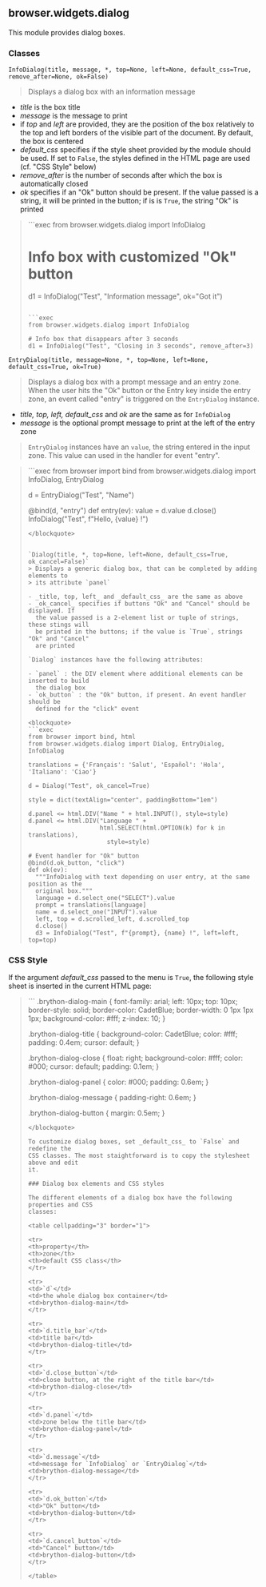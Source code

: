 browser.widgets.dialog
----------------------

This module provides dialog boxes.

### Classes

`InfoDialog(title, message, *, top=None, left=None, default_css=True, remove_after=None, ok=False)`
> Displays a dialog box with an information message

- _title_ is the box title
- _message_ is the message to print
- if _top_ and _left_ are provided, they are the position of the box
  relatively to the top and left borders of the visible part of the
  document. By default, the box is centered
- _default_css_ specifies if the style sheet provided by the module should be
  used. If set to `False`, the styles defined in the HTML page are used (cf.
  "CSS Style" below)
- _remove_after_ is the number of seconds after which the box is
  automatically closed
- _ok_ specifies if an "Ok" button should be present. If the value passed is
  a string, it will be printed in the button; if is is `True`, the string "Ok"
  is printed

<blockquote>
```exec
from browser.widgets.dialog import InfoDialog

# Info box with customized "Ok" button
d1 = InfoDialog("Test", "Information message", ok="Got it")
```

```exec
from browser.widgets.dialog import InfoDialog

# Info box that disappears after 3 seconds
d1 = InfoDialog("Test", "Closing in 3 seconds", remove_after=3)
```
</blockquote>


`EntryDialog(title, message=None, *, top=None, left=None, default_css=True, ok=True)`
> Displays a dialog box with a prompt message and an entry zone.
> When the user hits the "Ok" button or the Entry key inside the entry zone,
> an event called "entry" is triggered on the `EntryDialog` instance.

- _title, top, left, default_css_ and _ok_ are the same as for `InfoDialog`
- _message_ is the optional prompt message to print at the left of the entry
  zone

> `EntryDialog` instances have an `value`, the string entered in the input
> zone. This value can used in the handler for event "entry".

<blockquote>
```exec
from browser import bind
from browser.widgets.dialog import InfoDialog, EntryDialog

d = EntryDialog("Test", "Name")

@bind(d, "entry")
def entry(ev):
  value = d.value
  d.close()
  InfoDialog("Test", f"Hello, {value} !")
```
</blockquote>


`Dialog(title, *, top=None, left=None, default_css=True, ok_cancel=False)`
> Displays a generic dialog box, that can be completed by adding elements to
> its attribute `panel`

- _title, top, left_ and _default_css_ are the same as above
- _ok_cancel_ specifies if buttons "Ok" and "Cancel" should be displayed. If
  the value passed is a 2-element list or tuple of strings, these stings will
  be printed in the buttons; if the value is `True`, strings "Ok" and "Cancel"
  are printed

`Dialog` instances have the following attributes:

- `panel` : the DIV element where additional elements can be inserted to build
  the dialog box
- `ok_button` : the "Ok" button, if present. An event handler should be
  defined for the "click" event

<blockquote>
```exec
from browser import bind, html
from browser.widgets.dialog import Dialog, EntryDialog, InfoDialog

translations = {'Français': 'Salut', 'Español': 'Hola', 'Italiano': 'Ciao'}

d = Dialog("Test", ok_cancel=True)

style = dict(textAlign="center", paddingBottom="1em")

d.panel <= html.DIV("Name " + html.INPUT(), style=style)
d.panel <= html.DIV("Language " +
                    html.SELECT(html.OPTION(k) for k in translations),
                      style=style)

# Event handler for "Ok" button
@bind(d.ok_button, "click")
def ok(ev):
  """InfoDialog with text depending on user entry, at the same position as the
  original box."""
  language = d.select_one("SELECT").value
  prompt = translations[language]
  name = d.select_one("INPUT").value
  left, top = d.scrolled_left, d.scrolled_top
  d.close()
  d3 = InfoDialog("Test", f"{prompt}, {name} !", left=left, top=top)
```
</blockquote>

### CSS Style

If the argument _default_css_ passed to the menu is `True`, the following
style sheet is inserted in the current HTML page:

<blockquote>
```
.brython-dialog-main {
    font-family: arial;
    left: 10px;
    top: 10px;
    border-style: solid;
    border-color: CadetBlue;
    border-width: 0 1px 1px 1px;
    background-color: #fff;
    z-index: 10;
}

.brython-dialog-title {
    background-color: CadetBlue;
    color: #fff;
    padding: 0.4em;
    cursor: default;
}

.brython-dialog-close {
    float: right;
    background-color: #fff;
    color: #000;
    cursor: default;
    padding: 0.1em;
}

.brython-dialog-panel {
    color: #000;
    padding: 0.6em;
}

.brython-dialog-message {
    padding-right: 0.6em;
}

.brython-dialog-button {
    margin: 0.5em;
}
```
</blockquote>

To customize dialog boxes, set _default_css_ to `False` and redefine the
CSS classes. The most staightforward is to copy the stylesheet above and edit
it.

### Dialog box elements and CSS styles

The different elements of a dialog box have the following properties and CSS
classes:

<table cellpadding="3" border="1">

<tr>
<th>property</th>
<th>zone</th>
<th>default CSS class</th>
</tr>

<tr>
<td>`d`</td>
<td>the whole dialog box container</td>
<td>brython-dialog-main</td>
</tr>

<tr>
<td>`d.title_bar`</td>
<td>title bar</td>
<td>brython-dialog-title</td>
</tr>

<tr>
<td>`d.close_button`</td>
<td>close button, at the right of the title bar</td>
<td>brython-dialog-close</td>
</tr>

<tr>
<td>`d.panel`</td>
<td>zone below the title bar</td>
<td>brython-dialog-panel</td>
</tr>

<tr>
<td>`d.message`</td>
<td>message for `InfoDialog` or `EntryDialog`</td>
<td>brython-dialog-message</td>
</tr>

<tr>
<td>`d.ok_button`</td>
<td>"Ok" button</td>
<td>brython-dialog-button</td>
</tr>

<tr>
<td>`d.cancel_button`</td>
<td>"Cancel" button</td>
<td>brython-dialog-button</td>
</tr>

</table>
